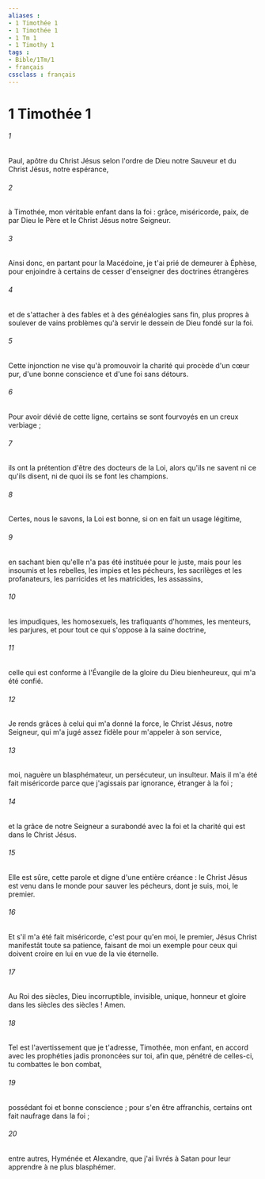 ```yaml
---
aliases : 
- 1 Timothée 1
- 1 Timothée 1
- 1 Tm 1
- 1 Timothy 1
tags : 
- Bible/1Tm/1
- français
cssclass : français
---
```


# 1 Timothée 1

###### 1
Paul, apôtre du Christ Jésus selon l'ordre de Dieu notre Sauveur et du Christ Jésus, notre espérance, 
###### 2
à Timothée, mon véritable enfant dans la foi : grâce, miséricorde, paix, de par Dieu le Père et le Christ Jésus notre Seigneur. 
###### 3
Ainsi donc, en partant pour la Macédoine, je t'ai prié de demeurer à Éphèse, pour enjoindre à certains de cesser d'enseigner des doctrines étrangères 
###### 4
et de s'attacher à des fables et à des généalogies sans fin, plus propres à soulever de vains problèmes qu'à servir le dessein de Dieu fondé sur la foi. 
###### 5
Cette injonction ne vise qu'à promouvoir la charité qui procède d'un cœur pur, d'une bonne conscience et d'une foi sans détours. 
###### 6
Pour avoir dévié de cette ligne, certains se sont fourvoyés en un creux verbiage ; 
###### 7
ils ont la prétention d'être des docteurs de la Loi, alors qu'ils ne savent ni ce qu'ils disent, ni de quoi ils se font les champions. 
###### 8
Certes, nous le savons, la Loi est bonne, si on en fait un usage légitime, 
###### 9
en sachant bien qu'elle n'a pas été instituée pour le juste, mais pour les insoumis et les rebelles, les impies et les pécheurs, les sacrilèges et les profanateurs, les parricides et les matricides, les assassins, 
###### 10
les impudiques, les homosexuels, les trafiquants d'hommes, les menteurs, les parjures, et pour tout ce qui s'oppose à la saine doctrine, 
###### 11
celle qui est conforme à l'Évangile de la gloire du Dieu bienheureux, qui m'a été confié. 
###### 12
Je rends grâces à celui qui m'a donné la force, le Christ Jésus, notre Seigneur, qui m'a jugé assez fidèle pour m'appeler à son service, 
###### 13
moi, naguère un blasphémateur, un persécuteur, un insulteur. Mais il m'a été fait miséricorde parce que j'agissais par ignorance, étranger à la foi ; 
###### 14
et la grâce de notre Seigneur a surabondé avec la foi et la charité qui est dans le Christ Jésus. 
###### 15
Elle est sûre, cette parole et digne d'une entière créance : le Christ Jésus est venu dans le monde pour sauver les pécheurs, dont je suis, moi, le premier. 
###### 16
Et s'il m'a été fait miséricorde, c'est pour qu'en moi, le premier, Jésus Christ manifestât toute sa patience, faisant de moi un exemple pour ceux qui doivent croire en lui en vue de la vie éternelle. 
###### 17
Au Roi des siècles, Dieu incorruptible, invisible, unique, honneur et gloire dans les siècles des siècles ! Amen. 
###### 18
Tel est l'avertissement que je t'adresse, Timothée, mon enfant, en accord avec les prophéties jadis prononcées sur toi, afin que, pénétré de celles-ci, tu combattes le bon combat, 
###### 19
possédant foi et bonne conscience ; pour s'en être affranchis, certains ont fait naufrage dans la foi ; 
###### 20
entre autres, Hyménée et Alexandre, que j'ai livrés à Satan pour leur apprendre à ne plus blasphémer. 
